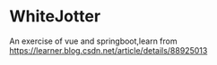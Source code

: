 # WhiteJotter
An exercise  of vue and springboot,learn from https://learner.blog.csdn.net/article/details/88925013
